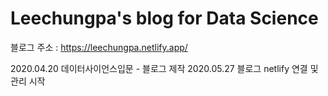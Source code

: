 # Leechungpa's blog for Data Science   

블로그 주소 : https://leechungpa.netlify.app/


2020.04.20 데이터사이언스입문 - 블로그 제작
2020.05.27 블로그 netlify 연결 및 관리 시작
